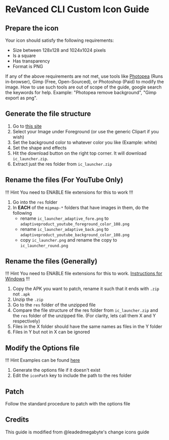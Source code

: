 # ReVanced CLI Custom Icon Guide 

## Prepare the icon

Your icon should satisfy the following requirements:

- Size between 128x128 and 1024x1024 pixels
- Is a square
- Has transparency
- Format is PNG

If any of the above requirements are not met, use tools like [Photopea](https://photopea.com/) (Runs in-browser), Gimp (Free, Open-Sourced), or Photoshop (Paid) to modify the image. How to use such tools are out of scope of the guide, google search the keywords for help. Example: "Photopea remove background", "Gimp export as png".

## Generate the file structure

1. Go to [this site](https://romannurik.github.io/AndroidAssetStudio/icons-launcher.html)
2. Select your Image under Foreground (or use the generic Clipart if you wish)
3. Set the background color to whatever color you like (Example: white)
4. Set the shape and effects
5. Hit the download button on the right top corner. It will download `ic_launcher.zip`.
6. Extract just the res folder from `ic_launcher.zip`

## Rename the files (For YouTube Only)

!!! Hint
You need to ENABLE file extensions for this to work
!!!

1. Go into the `res` folder
2. In **EACH** of the `mipmap-*` folders that have images in them, do the following
    - rename `ic_launcher_adaptive_fore.png` to `adaptiveproduct_youtube_foreground_color_108.png`
    - rename `ic_launcher_adaptive_back.png` to `adaptiveproduct_youtube_background_color_108.png`
    - copy `ic_launcher.png` and rename the copy to `ic_launcher_round.png`

## Rename the files (Generally)

!!! Hint
You need to ENABLE file extensions for this to work. [Instructions for Windows](https://support.microsoft.com/en-us/windows/common-file-name-extensions-in-windows-da4a4430-8e76-89c5-59f7-1cdbbc75cb01)
!!!

1. Copy the APK you want to patch, rename it such that it ends with `.zip` not `.apk`
2. Unzip the `.zip`
3. Go to the `res` folder of the unzipped file
4. Compare the file structure of the res folder from `ic_launcher.zip` and the `res` folder of the unzipped file. (For clarity, lets call them X and Y respectively)
5. Files in the X folder should have the same names as files in the Y folder
6. Files in Y but not in X can be ignored

## Modify the Options file

!!! Hint
Examples can be found [here](/06-revanced-cli.md#9-options-file)


1. Generate the options file if it doesn't exist
2. Edit the `iconPath` key to include the path to the res folder

## Patch

Follow the standard procedure to patch with the options file


## Credits

This guide is modified from @leadedmegabyte's change icons guide